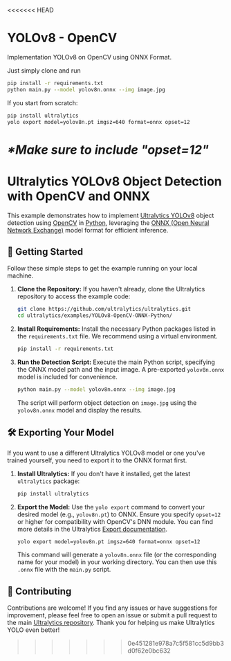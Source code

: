 <<<<<<< HEAD
# YOLOv8 - OpenCV

Implementation YOLOv8 on OpenCV using ONNX Format.

Just simply clone and run

```bash
pip install -r requirements.txt
python main.py --model yolov8n.onnx --img image.jpg
```

If you start from scratch:

```bash
pip install ultralytics
yolo export model=yolov8n.pt imgsz=640 format=onnx opset=12
```

_\*Make sure to include "opset=12"_
=======
# Ultralytics YOLOv8 Object Detection with OpenCV and ONNX

This example demonstrates how to implement [Ultralytics YOLOv8](https://docs.ultralytics.com/models/yolov8/) object detection using [OpenCV](https://opencv.org/) in [Python](https://www.python.org/), leveraging the [ONNX (Open Neural Network Exchange)](https://onnx.ai/) model format for efficient inference.

## 🚀 Getting Started

Follow these simple steps to get the example running on your local machine.

1.  **Clone the Repository:**
    If you haven't already, clone the Ultralytics repository to access the example code:

    ```bash
    git clone https://github.com/ultralytics/ultralytics.git
    cd ultralytics/examples/YOLOv8-OpenCV-ONNX-Python/
    ```

2.  **Install Requirements:**
    Install the necessary Python packages listed in the `requirements.txt` file. We recommend using a virtual environment.

    ```bash
    pip install -r requirements.txt
    ```

3.  **Run the Detection Script:**
    Execute the main Python script, specifying the ONNX model path and the input image. A pre-exported `yolov8n.onnx` model is included for convenience.
    ```bash
    python main.py --model yolov8n.onnx --img image.jpg
    ```
    The script will perform object detection on `image.jpg` using the `yolov8n.onnx` model and display the results.

## 🛠️ Exporting Your Model

If you want to use a different Ultralytics YOLOv8 model or one you've trained yourself, you need to export it to the ONNX format first.

1.  **Install Ultralytics:**
    If you don't have it installed, get the latest `ultralytics` package:

    ```bash
    pip install ultralytics
    ```

2.  **Export the Model:**
    Use the `yolo export` command to convert your desired model (e.g., `yolov8n.pt`) to ONNX. Ensure you specify `opset=12` or higher for compatibility with OpenCV's DNN module. You can find more details in the Ultralytics [Export documentation](https://docs.ultralytics.com/modes/export/).
    ```bash
    yolo export model=yolov8n.pt imgsz=640 format=onnx opset=12
    ```
    This command will generate a `yolov8n.onnx` file (or the corresponding name for your model) in your working directory. You can then use this `.onnx` file with the `main.py` script.

## 🤝 Contributing

Contributions are welcome! If you find any issues or have suggestions for improvement, please feel free to open an issue or submit a pull request to the main [Ultralytics repository](https://github.com/ultralytics/ultralytics). Thank you for helping us make Ultralytics YOLO even better!
>>>>>>> 0e451281e978a7c5f581cc5d9bb3d0f62e0bc632
